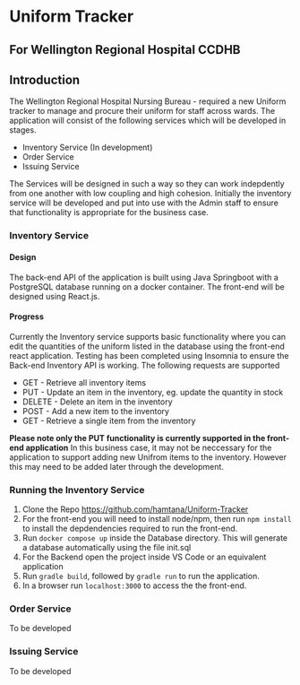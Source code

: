 # Uniform Tracker 
## For Wellington Regional Hospital CCDHB

## Introduction
The Wellington Regional Hospital Nursing Bureau - required a new Uniform tracker to manage and procure their uniform for staff across wards. 
The application will consist of the following services which will be developed in stages.

* Inventory Service (In development)
* Order Service
* Issuing Service

The Services will be designed in such a way so they can work indepdently from one another with low coupling and high cohesion.
Initially the inventory service will be developed and put into use with the Admin staff to ensure that functionality is appropriate for the business case.

### Inventory Service

#### Design
The back-end API of the application is built using Java Springboot with a PostgreSQL database running on a docker container. 
The front-end will be designed using React.js. 

#### Progress
Currently the Inventory service supports basic functionality where you can edit the quantities of the uniform listed in the database using the front-end react application. 
Testing has been completed using Insomnia to ensure the Back-end Inventory API is working. The following requests are supported

* GET - Retrieve all inventory items
* PUT - Update an item in the inventory, eg. update the quantity in stock
* DELETE - Delete an item in the inventory
* POST - Add a new item to the inventory
* GET - Retrieve a single item from the inventory

**Please note only the PUT functionality is currently supported in the front-end application**
In this business case, it may not be neccessary for the application to support adding new Unifrom items to the inventory. However this may need to be added later through the development. 

### Running the Inventory Service
1. Clone the Repo https://github.com/hamtana/Uniform-Tracker
2. For the front-end you will need to install node/npm, then run `npm install` to install the depdendencies required to run the front-end.
3. Run `docker compose up` inside the Database directory. This will generate a database automatically using the file init.sql
4. For the Backend open the project inside VS Code or an equivalent application
5. Run `gradle build`, followed by `gradle run` to run the application.
6. In a browser run `localhost:3000` to access the the front-end. 

### Order Service
To be developed

### Issuing Service
To be developed
